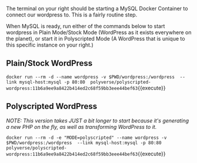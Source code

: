 The terminal on your right should be starting a MySQL Docker Container
to connect our wordpress to. This is a fairly routine step.

When MySQL is ready, run either of the commands below to start
wordpress in Plain Mode/Stock Mode (WordPress as it exists
everywhere on the planet), or start it in Polyscripted Mode (A WordPress
that is unique to this specific instance on your right.)

## Plain/Stock WordPress

`docker run --rm -d --name wordpress -v $PWD/wordpress:/wordpress  --link mysql-host:mysql -p 80:80  polyverse/polyscripted-wordpress:11b6a9ee9a8422b414ed2c68f59bb3eee44bef63`{{execute}}

## Polyscripted WordPress

*NOTE: This version takes JUST a bit longer to start because it's generating a new
PHP on the fly, as well as transforming WordPress to it.*

`docker run --rm -d -e "MODE=polyscripted" --name wordpress -v $PWD/wordpress:/wordpress  --link mysql-host:mysql -p 80:80  polyverse/polyscripted-wordpress:11b6a9ee9a8422b414ed2c68f59bb3eee44bef63`{{execute}}

